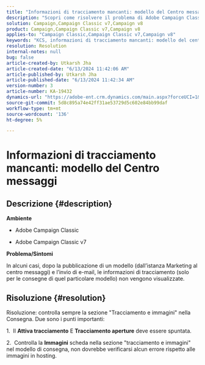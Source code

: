 ```yaml
---
title: "Informazioni di tracciamento mancanti: modello del Centro messaggi"
description: "Scopri come risolvere il problema di Adobe Campaign Classic, a causa del quale in alcuni casi le informazioni di tracciamento non vengono visualizzate."
solution: Campaign,Campaign Classic v7,Campaign v8
product: Campaign,Campaign Classic v7,Campaign v8
applies-to: "Campaign Classic,Campaign Classic v7,Campaign v8"
keywords: "KCS, informazioni di tracciamento mancanti: modello del centro messaggi"
resolution: Resolution
internal-notes: null
bug: false
article-created-by: Utkarsh Jha
article-created-date: "6/13/2024 11:42:06 AM"
article-published-by: Utkarsh Jha
article-published-date: "6/13/2024 11:42:34 AM"
version-number: 3
article-number: KA-19432
dynamics-url: "https://adobe-ent.crm.dynamics.com/main.aspx?forceUCI=1&pagetype=entityrecord&etn=knowledgearticle&id=825983f2-7929-ef11-840a-00224808decd"
source-git-commit: 5d8c895a74e42ff31ae53729d5c602e84bb99daf
workflow-type: tm+mt
source-wordcount: '136'
ht-degree: 5%

---
```


# Informazioni di tracciamento mancanti: modello del Centro messaggi

## Descrizione {#description}


<b>Ambiente</b>

- Adobe Campaign Classic

- Adobe Campaign Classic v7

<b>Problema/Sintomi</b>

In alcuni casi, dopo la pubblicazione di un modello (dall’istanza Marketing al centro messaggi) e l’invio di e-mail, le informazioni di tracciamento (solo per le consegne di quel particolare modello) non vengono visualizzate.


## Risoluzione {#resolution}


Risoluzione: controlla sempre la sezione &quot;Tracciamento e immagini&quot; nella Consegna. Due sono i punti importanti:

1.  Il <b>Attiva tracciamento</b> E <b>Tracciamento aperture</b> deve essere spuntata.

2.  Controlla la <b>Immagini</b> scheda nella sezione &quot;tracciamento e immagini&quot; nel modello di consegna, non dovrebbe verificarsi alcun errore rispetto alle immagini in hosting.
